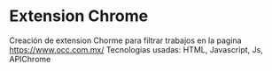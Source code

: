 # Extension Chrome 

Creación de extension Chorme para filtrar trabajos en la pagina https://www.occ.com.mx/
Tecnologias usadas: HTML, Javascript, Js, APIChrome
